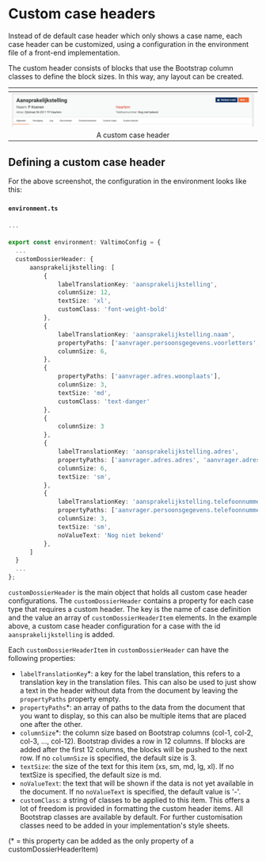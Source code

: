 # Custom case headers

Instead of de default case header which only shows a case name, each case header can be customized, using a
configuration in the environment file of a front-end implementation.

The custom header consists of blocks that use the Bootstrap column classes to define the block sizes. In this way, any
layout can be created.

| <!-- -->                                          |
|---------------------------------------------------|
| ![Custom case header](img/custom-case-header.png) |
| <center>A custom case header</center>             |

## Defining a custom case header

For the above screenshot, the configuration in the environment looks like this:

#### **`environment.ts`**
  ```typescript
...

export const environment: ValtimoConfig = {
    ...
    customDossierHeader: {
        aansprakelijkstelling: [
            {
                labelTranslationKey: 'aansprakelijkstelling',
                columnSize: 12,
                textSize: 'xl',
                customClass: 'font-weight-bold'
            },
            {
                labelTranslationKey: 'aansprakelijkstelling.naam',
                propertyPaths: ['aanvrager.persoonsgegevens.voorletters', 'aanvrager.persoonsgegevens.achternaam'],
                columnSize: 6,
            },
            {
                propertyPaths: ['aanvrager.adres.woonplaats'],
                columnSize: 3,
                textSize: 'md',
                customClass: 'text-danger'
            },
            {
                columnSize: 3
            },
            {
                labelTranslationKey: 'aansprakelijkstelling.adres',
                propertyPaths: ['aanvrager.adres.adres', 'aanvrager.adres.huisnummer', 'aanvrager.adres.postcode', 'aanvrager.adres.woonplaats'],
                columnSize: 6,
                textSize: 'sm',
            },
            {
                labelTranslationKey: 'aansprakelijkstelling.telefoonnummer',
                propertyPaths: ['aanvrager.persoonsgegevens.telefoonnummer'],
                columnSize: 3,
                textSize: 'sm',
                noValueText: 'Nog niet bekend'
            },
        ]
    }
    ...
};
  ```

`customDossierHeader` is the main object that holds all custom case header configurations. The `customDossierHeader` 
contains a property for each case type that requires a custom header. The key is the name of case definition and the
value an array of `customDossierHeaderItem` elements. In the example above, a custom case header configuration for a 
case with the id `aansprakelijkstelling` is added.

Each `customDossierHeaderItem` in `customDossierHeader` can have the following properties:

- `labelTranslationKey`*: a key for the label translation, this refers to a translation key in the translation files.
This can also be used to just show a text in the header without data from the document by leaving the `propertyPaths`
property empty.
- `propertyPaths`*: an array of paths to the data from the document that you want to display, so this can also be 
multiple items that are placed one after the other.
- `columnSize`*: the column size based on Bootstrap columns (col-1, col-2, col-3, ..., col-12). Bootstrap divides a row
in 12 columns. If blocks are added after the first 12 columns, the blocks will be pushed to the next row. If no
`columnSize` is specified, the default size is 3.
- `textSize`: the size of the text for this item (xs, sm, md, lg, xl). If no textSize is specified, the default size is
md.
- `noValueText`: the text that will be shown if the data is not yet available in the document. If no `noValueText` is
specified, the default value is '-'.
- `customClass`: a string of classes to be applied to this item. This offers a lot of freedom is provided in formatting
the custom header items. All Bootstrap classes are available by default. For further customisation classes need to be
added in your implementation's style sheets.

(* = this property can be added as the only property of a customDossierHeaderItem)